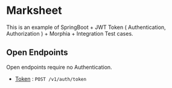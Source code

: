 # Marksheet
This is an example of SpringBoot + JWT Token ( Authentication, Authorization ) + Morphia + Integration Test cases.


## Open Endpoints

Open endpoints require no Authentication.

* [Token](../../Token.md) : `POST /v1/auth/token`
